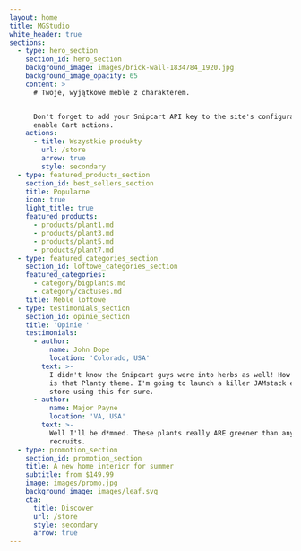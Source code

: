 ```yaml
---
layout: home
title: MGStudio
white_header: true
sections:
  - type: hero_section
    section_id: hero_section
    background_image: images/brick-wall-1834784_1920.jpg
    background_image_opacity: 65
    content: >
      # Twoje, wyjątkowe meble z charakterem.


      Don't forget to add your Snipcart API key to the site's configuration to
      enable Cart actions.
    actions:
      - title: Wszystkie produkty
        url: /store
        arrow: true
        style: secondary
  - type: featured_products_section
    section_id: best_sellers_section
    title: Popularne
    icon: true
    light_title: true
    featured_products:
      - products/plant1.md
      - products/plant3.md
      - products/plant5.md
      - products/plant7.md
  - type: featured_categories_section
    section_id: loftowe_categories_section
    featured_categories:
      - category/bigplants.md
      - category/cactuses.md
    title: Meble loftowe
  - type: testimonials_section
    section_id: opinie_section
    title: 'Opinie '
    testimonials:
      - author:
          name: John Dope
          location: 'Colorado, USA'
        text: >-
          I didn't know the Snipcart guys were into herbs as well! How beautiful
          is that Planty theme. I'm going to launch a killer JAMstack e-commerce
          store using this for sure.
      - author:
          name: Major Payne
          location: 'VA, USA'
        text: >-
          Well I'll be d*mned. These plants really ARE greener than any of my
          recruits.
  - type: promotion_section
    section_id: promotion_section
    title: A new home interior for summer
    subtitle: from $149.99
    image: images/promo.jpg
    background_image: images/leaf.svg
    cta:
      title: Discover
      url: /store
      style: secondary
      arrow: true
---
```

